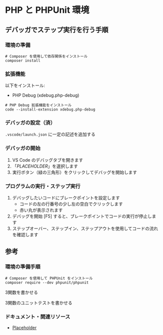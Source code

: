 # PHP と PHPUnit 環境

## デバッガでステップ実行を行う手順

### 環境の準備

```shell
# Composer を使用して依存関係をインストール
composer install
```

### 拡張機能

以下をインストール:

- PHP Debug (xdebug.php-debug)

```shell
# PHP Debug 拡張機能をインストール
code --install-extension xdebug.php-debug
```

### デバッガの設定（済）

`.vscode/launch.json` に一定の記述を追加する

### デバッガの開始

1. VS Code のデバッグタブを開きます
2. 「_PLACEHOLDER_」を選択します
3. 実行ボタン（緑の三角形）をクリックしてデバッグを開始します

### プログラムの実行・ステップ実行

1. デバッグしたいコードにブレークポイントを設定します
    - コードの左の行番号の少し左の空白でクリックします
    - 赤い丸が表示されます
2. デバッグを開始 [F5] すると、ブレークポイントでコードの実行が停止します
3. ステップオーバー、ステップイン、ステップアウトを使用してコードの流れを確認します

## 参考

### 環境の準備手順

```shell
# Composer を使用して PHPUnit をインストール
composer require --dev phpunit/phpunit
```

3関数を書かせる

3関数のユニットテストを書かせる

### ドキュメント・関連リソース

- [Placeholder](https://example.com)
